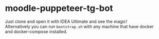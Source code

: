 # moodle-puppeteer-tg-bot
Just clone and open it with IDEA Ultimate and see the magic!  
Alternatively you can run `bootstrap.sh` with any machine that have docker and docker-compose installed.
